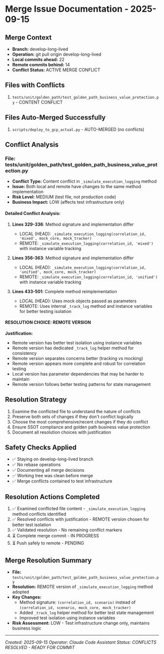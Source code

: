 # Merge Issue Documentation - 2025-09-15

## Merge Context
- **Branch:** develop-long-lived
- **Operation:** git pull origin develop-long-lived
- **Local commits ahead:** 22
- **Remote commits behind:** 14
- **Conflict Status:** ACTIVE MERGE CONFLICT

## Files with Conflicts
1. `tests/unit/golden_path/test_golden_path_business_value_protection.py` - CONTENT CONFLICT

## Files Auto-Merged Successfully
1. `scripts/deploy_to_gcp_actual.py` - AUTO-MERGED (no conflicts)

## Conflict Analysis

### File: tests/unit/golden_path/test_golden_path_business_value_protection.py
- **Conflict Type:** Content conflict in `_simulate_execution_logging` method
- **Issue:** Both local and remote have changes to the same method implementation
- **Risk Level:** MEDIUM (test file, not production code)
- **Business Impact:** LOW (affects test infrastructure only)

#### Detailed Conflict Analysis:
1. **Lines 329-336**: Method signature and implementation differ
   - LOCAL (HEAD): `_simulate_execution_logging(correlation_id, 'mixed', mock_core, mock_tracker)`
   - REMOTE: `_simulate_execution_logging(correlation_id, 'mixed')` with instance variable tracking

2. **Lines 356-363**: Method signature and implementation differ
   - LOCAL (HEAD): `_simulate_execution_logging(correlation_id, 'unified', mock_core, mock_tracker)`
   - REMOTE: `_simulate_execution_logging(correlation_id, 'unified')` with instance variable tracking

3. **Lines 433-501**: Complete method reimplementation
   - LOCAL (HEAD): Uses mock objects passed as parameters
   - REMOTE: Uses internal `_track_log` method and instance variables for better testing isolation

#### RESOLUTION CHOICE: REMOTE VERSION
**Justification:**
- Remote version has better test isolation using instance variables
- Remote version has dedicated `_track_log` helper method for consistency
- Remote version separates concerns better (tracking vs mocking)
- Remote version appears more complete and robust for correlation testing
- Local version has parameter dependencies that may be harder to maintain
- Remote version follows better testing patterns for state management

## Resolution Strategy
1. Examine the conflicted file to understand the nature of conflicts
2. Preserve both sets of changes if they don't conflict logically
3. Choose the most comprehensive/recent changes if they do conflict
4. Ensure SSOT compliance and golden path business value protection
5. Document all resolution choices with justification

## Safety Checks Applied
- ✅ Staying on develop-long-lived branch
- ✅ No rebase operations
- ✅ Documenting all merge decisions
- ✅ Working tree was clean before merge
- ✅ Merge conflicts contained to test infrastructure

## Resolution Actions Completed
1. ✅ Examined conflicted file content - `_simulate_execution_logging` method conflicts identified
2. ✅ Resolved conflicts with justification - REMOTE version chosen for better test isolation
3. ✅ Validated resolution - No remaining conflict markers
4. ⏳ Complete merge commit - IN PROGRESS
5. ⏳ Push safely to remote - PENDING

## Merge Resolution Summary
- **File:** `tests/unit/golden_path/test_golden_path_business_value_protection.py`
- **Resolution:** REMOTE version of `_simulate_execution_logging` method adopted
- **Key Changes:**
  - Method signature: `(correlation_id, scenario)` instead of `(correlation_id, scenario, mock_core, mock_tracker)`
  - Added `_track_log` helper method for better test state management
  - Improved test isolation using instance variables
- **Risk Assessment:** LOW - Test infrastructure change only, maintains business logic

---
*Created: 2025-09-15*
*Operator: Claude Code Assistant*
*Status: CONFLICTS RESOLVED - READY FOR COMMIT*